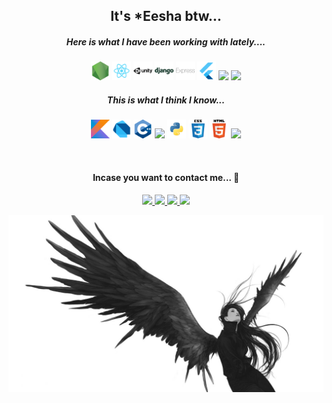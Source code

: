 

<!--
**EeshaArif/EeshaArif** is a ✨ _special_ ✨ repository because its `README.md` (this file) appears on your GitHub profile.

Here are some ideas to get you started:

- 🔭 I’m currently working on ...
- 🌱 I’m currently learning ...
- 👯 I’m looking to collaborate on ...
- 🤔 I’m looking for help with ...
- 💬 Ask me about ...
- 📫 How to reach me: ...
- 😄 Pronouns: ...
- ⚡ Fun fact: ...
-->
<h2 align="center"> It's *Eesha btw... </h2>



  
  <h5 align="center">Here is what I have been working with lately....</h5>
  <p align="center">
    <img height="30" src="https://raw.githubusercontent.com/github/explore/80688e429a7d4ef2fca1e82350fe8e3517d3494d/topics/nodejs/nodejs.png">
    <img height="30" src="https://raw.githubusercontent.com/github/explore/80688e429a7d4ef2fca1e82350fe8e3517d3494d/topics/react/react.png">
    <img height="30" src="https://raw.githubusercontent.com/github/explore/80688e429a7d4ef2fca1e82350fe8e3517d3494d/topics/unity/unity.png">
    <img height="30" src="https://raw.githubusercontent.com/github/explore/80688e429a7d4ef2fca1e82350fe8e3517d3494d/topics/django/django.png">
    <img height="30" src="https://raw.githubusercontent.com/github/explore/80688e429a7d4ef2fca1e82350fe8e3517d3494d/topics/express/express.png">
    <img height="30" src="https://raw.githubusercontent.com/github/explore/cebd63002168a05a6a642f309227eefeccd92950/topics/flutter/flutter.png">
    <img height="30" src="https://www.wittystore.com/image/cache/data/brands_logos/blender-logo-800x800.png">
    <img height="30" src="https://dscmit.com/assets/arlogo.png">
</p>


<h5 align="center">This is what I think I know...</h5>

<p align="center">
  <img height="30" src="https://raw.githubusercontent.com/github/explore/80688e429a7d4ef2fca1e82350fe8e3517d3494d/topics/kotlin/kotlin.png">
  <img height="30" src="https://raw.githubusercontent.com/github/explore/80688e429a7d4ef2fca1e82350fe8e3517d3494d/topics/dart/dart.png">
  <img height="30" src="https://raw.githubusercontent.com/github/explore/80688e429a7d4ef2fca1e82350fe8e3517d3494d/topics/cpp/cpp.png">
  <img height="30" src="https://cdn.vox-cdn.com/thumbor/WZa7uFgVuwiizcAE3dn9IcIOCcQ=/0x0:640x427/1400x1400/filters:focal(0x0:640x427):format(jpeg)/cdn.vox-cdn.com/assets/1087137/java_logo_640.jpg">
  <img height="30" src="https://raw.githubusercontent.com/github/explore/80688e429a7d4ef2fca1e82350fe8e3517d3494d/topics/python/python.png">
  <img height="30" src="https://raw.githubusercontent.com/github/explore/80688e429a7d4ef2fca1e82350fe8e3517d3494d/topics/css/css.png">
  <img height="30" src="https://raw.githubusercontent.com/github/explore/80688e429a7d4ef2fca1e82350fe8e3517d3494d/topics/html/html.png">
  <img height="32" src="https://encrypted-tbn0.gstatic.com/images?q=tbn%3AANd9GcQFUFkZezOxiwrIAMlSMp8uL5bk82N17XzMKQ&usqp=CAU">

</p>
<br>
<h4 align="center">Incase you want to contact me... 💬 </h4>
  <p align="center">

  
  <a href="mailto:eeshaarif@gmail.com">
    <img src="https://img.shields.io/badge/Gmail-EeshaArif-red">
  </a>
  
  
   <a href="https://www.linkedin.com/in/eesha-arif-a9084616b">
    <img src="https://img.shields.io/badge/Facebook-EeshaArif-9cf">
  </a>
  

  
  <a href="https://www.instagram.com/eeshaarif6/">
    <img src="https://img.shields.io/badge/Instagram-EeshaArif-ff69b4">
  </a>
  
   <a href="https://www.linkedin.com/in/eesha-arif-a9084616b">
    <img src="https://img.shields.io/badge/Linkedin-EeshaArif-blue">
  </a>
</p>


![](https://github.com/EeshaArif/EeshaArif/blob/master/vendors/winged.jpg)
